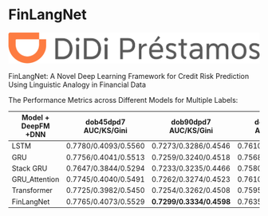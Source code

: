 # FinLangNet
<img src="pic/logo.png" alt="Didi" title="Didi">

FinLangNet: A Novel Deep Learning Framework for Credit Risk Prediction Using Linguistic Analogy in Financial Data


The Performance Metrics across Different Models for Multiple Labels:

| Model + DeepFM +DNN | dob45dpd7 AUC/KS/Gini | **dob90dpd7 AUC/KS/Gini** | dob90dpd30 AUC/KS/Gini | dob120dpd7 AUC/KS/Gini | dob120dpd30 AUC/KS/Gini | dob180dpd7 AUC/KS/Gini | dob180dpd30 AUC/KS/Gini |
|-------------|-----------------------|---------------------------|------------------------|------------------------|-------------------------|------------------------|------------------------|
| LSTM        | 0.7780/0.4093/0.5560  | 0.7273/0.3286/0.4546       | 0.7610/0.3809/0.5221   | 0.7101/0.3021/0.4203   | 0.7362/0.3433/0.4725    | 0.6927/0.2776/0.3854   | 0.7098/0.3043/0.4196   |
| GRU         | 0.7756/0.4041/0.5513  | 0.7259/0.3240/0.4518       | 0.7568/0.3716/0.5136   | 0.7093/0.3005/0.4185   | 0.7337/0.3357/0.4674    | 0.6906/0.2744/0.3813   | 0.7062/0.2975/0.4123   |
| Stack GRU   | 0.7647/0.3844/0.5294  | 0.7233/0.3235/0.4466       | 0.7580/0.3771/0.5160   | 0.7071/0.3002/0.4142   | 0.7348/0.3416/0.4697    | 0.6893/0.2740/0.3785   | 0.7062/0.2995/0.4124   |
| GRU_Attention   | 0.7745/0.4040/0.5491  | 0.7262/0.3274/0.4523       | 0.7610/0.3816/0.5221   | 0.7088/0.3017/0.4176   | 0.7367/0.3444/0.4735    | 0.6914/0.2745/0.3828   | 0.7098/0.3030/0.4195   |
| Transformer | 0.7725/0.3982/0.5450  | 0.7254/0.3262/0.4508       | 0.7595/0.3798/0.5191   | 0.7097/0.3012/0.4194   | 0.7376/0.3454/0.4752    | 0.6930/0.2782/0.3859   | 0.7119/0.3067/0.4238   |
| FinLangNet  | 0.7765/0.4073/0.5529  | **0.7299/0.3334/0.4598**   | 0.7635/0.3865/0.5269   | 0.7140/0.3091/0.4279   | 0.7413/0.3516/0.4826    | 0.6971/0.2851/0.3942   | 0.7157/0.3138/0.4313   |


